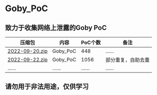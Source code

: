 # Goby_PoC
## 致力于收集网络上泄露的Goby PoC


| 压缩包 | 内容 | PoC个数 | 备注 |
| --- | --- | --- | --- |
| [2022-09-20.zip](https://github.com/CnHack3r/Goby_PoC_RedTeam/blob/main/2022-09-20.zip) | Goby_PoC | 448 | …… |
| [2022-09-22.zip](https://github.com/CnHack3r/Goby_PoC_RedTeam/blob/main/2022-09-22.zip) | Goby_PoC | 1056 | 部分重复，自助去重 |
| …… | …… | …… | …… |

## 请勿用于非法用途，仅供学习
